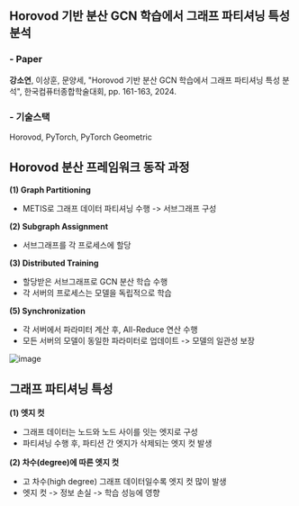 ## Horovod 기반 분산 GCN 학습에서 그래프 파티셔닝 특성 분석
### - Paper
__강소연__, 이상훈, 문양세, "Horovod 기반 분산 GCN 학습에서 그래프 파티셔닝 특성 분석", 한국컴퓨터종합학술대회, pp. 161-163, 2024.
### - 기술스택
Horovod, PyTorch, PyTorch Geometric


## Horovod 분산 프레임워크 동작 과정
__(1) Graph Partitioning__<br>
- METIS로 그래프 데이터 파티셔닝 수행 -> 서브그래프 구성<br>

__(2) Subgraph Assignment__<br>
- 서브그래프를 각 프로세스에 할당<br>
  
__(3) Distributed Training__<br>
- 할당받은 서브그래프로 GCN 분산 학습 수행<br>
- 각 서버의 프로세스는 모델을 독립적으로 학습<br>

__(5) Synchronization__<br>
- 각 서버에서 파라미터 계산 후, All-Reduce 연산 수행<br>
- 모든 서버의 모델이 동일한 파라미터로 업데이트 -> 모델의 일관성 보장<br>

![image](https://github.com/user-attachments/assets/2048d289-f61c-4475-b85b-7347e8bc8488)

## 그래프 파티셔닝 특성
__(1) 엣지 컷__<br>
- 그래프 데이터는 노드와 노드 사이를 잇는 엣지로 구성<br>
- 파티셔닝 수행 후, 파티션 간 엣지가 삭제되는 엣지 컷 발생<br> 


__(2) 차수(degree)에 따른 엣지 컷__<br>
- 고 차수(high degree) 그래프 데이터일수록 엣지 컷 많이 발생<br>
- 엣지 컷 -> 정보 손실 -> 학습 성능에 영향<br>





